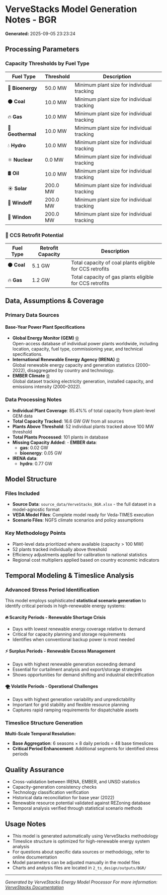 # VerveStacks Model Generation Notes - BGR
**Generated:** 2025-09-05 23:23:24


## Processing Parameters

### Capacity Thresholds by Fuel Type
| **Fuel Type** | **Threshold** | **Description** |
|---------------|---------------|-----------------|
| 🌱 **Bioenergy** | 50.0 MW | Minimum plant size for individual tracking |
| ⚫ **Coal** | 10.0 MW | Minimum plant size for individual tracking |
| 🔥 **Gas** | 10.0 MW | Minimum plant size for individual tracking |
| 🌋 **Geothermal** | 10.0 MW | Minimum plant size for individual tracking |
| 💧 **Hydro** | 10.0 MW | Minimum plant size for individual tracking |
| ⚛️ **Nuclear** | 0.0 MW | Minimum plant size for individual tracking |
| 🛢️ **Oil** | 10.0 MW | Minimum plant size for individual tracking |
| ☀️ **Solar** | 200.0 MW | Minimum plant size for individual tracking |
| 🌊 **Windoff** | 200.0 MW | Minimum plant size for individual tracking |
| 💨 **Windon** | 200.0 MW | Minimum plant size for individual tracking |


### 🔄 CCS Retrofit Potential
| **Fuel Type** | **Retrofit Capacity** | **Description** |
|---------------|----------------------|-----------------|
| ⚫ **Coal** | 5.1 GW | Total capacity of coal plants eligible for CCS retrofits |
| 🔥 **Gas** | 1.2 GW | Total capacity of gas plants eligible for CCS retrofits |


## Data, Assumptions & Coverage

### Primary Data Sources

#### Base-Year Power Plant Specifications
- **Global Energy Monitor (GEM)** [🌐](https://globalenergymonitor.org)  
  Open-access database of individual power plants worldwide, including location, capacity, fuel type, commissioning year, and technical specifications.
- **International Renewable Energy Agency (IRENA)** [🌐](https://www.irena.org/Statistics)  
  Global renewable energy capacity and generation statistics (2000–2022), disaggregated by country and technology.
- **EMBER Climate** [🌐](https://ember-climate.org/data/)  
  Global dataset tracking electricity generation, installed capacity, and emissions intensity (2000–2022).

### Data Processing Notes
- **Individual Plant Coverage**: 85.4%% of total capacity from plant-level GEM data
- **Total Capacity Tracked**: 16.6 GW GW from all sources
- **Plants Above Threshold**: 52 individual plants tracked above 100 MW threshold
- **Total Plants Processed**: 101 plants in database
- **Missing Capacity Added**: - **EMBER data**:
  - **gas**: 0.02 GW
  - **bioenergy**: 0.05 GW
- **IRENA data**:
  - **hydro**: 0.77 GW


## Model Structure

### Files Included
- **Source Data**: `source_data/VerveStacks_BGR.xlsx` - the full dataset in a model-agnostic format
- **VEDA Model Files**: Complete model ready for Veda-TIMES execution
- **Scenario Files**: NGFS climate scenarios and policy assumptions

### Key Methodology Points
- Plant-level data prioritized where available (capacity > 100 MW)
- 52 plants tracked individually above threshold
- Efficiency adjustments applied for calibration to national statistics
- Regional cost multipliers applied based on country economic indicators


## Temporal Modeling & Timeslice Analysis

### Advanced Stress Period Identification

This model employs sophisticated **statistical scenario generation** to identify critical periods in high-renewable energy systems:

#### 🔥 **Scarcity Periods** - Renewable Shortage Crisis
- Days with lowest renewable energy coverage relative to demand
- Critical for capacity planning and storage requirements
- Identifies when conventional backup power is most needed

#### ⚡ **Surplus Periods** - Renewable Excess Management  
- Days with highest renewable generation exceeding demand
- Essential for curtailment analysis and export/storage strategies
- Shows opportunities for demand shifting and industrial electrification

#### 🌪️ **Volatile Periods** - Operational Challenges
- Days with highest generation variability and unpredictability
- Important for grid stability and flexible resource planning
- Captures rapid ramping requirements for dispatchable assets

### Timeslice Structure Generation
**Multi-Scale Temporal Resolution:**
- **Base Aggregation**: 6 seasons × 8 daily periods = 48 base timeslices
- **Critical Period Enhancement**: Additional segments for identified stress periods


## Quality Assurance

- Cross-validation between IRENA, EMBER, and UNSD statistics
- Capacity-generation consistency checks
- Technology classification verification
- Historical data reconciliation for base year (2022)
- Renewable resource potential validated against REZoning database
- Temporal analysis verified through statistical scenario methods


## Usage Notes

- This model is generated automatically using VerveStacks methodology
- Timeslice structure is optimized for high-renewable energy system analysis
- For questions about specific data sources or methodology, refer to online documentation
- Model parameters can be adjusted manually in the model files
- Charts and analysis files are located in `2_ts_design/outputs/BGR/`

---
*Generated by VerveStacks Energy Model Processor*
*For more information: [VerveStacks Documentation](https://github.com/your-org/vervestacks)*
